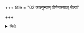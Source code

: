 +++
title = "02 फाल्गुन्याम् पौर्णमास्याञ् चैत्र्यां"

+++

<details><summary>थिते</summary>

2. One should perform the Vaiśvadeva (part of the Cāturmāsya-sacrifices) on the full-moon-day of Phālguna or of Caitra.
</details>
